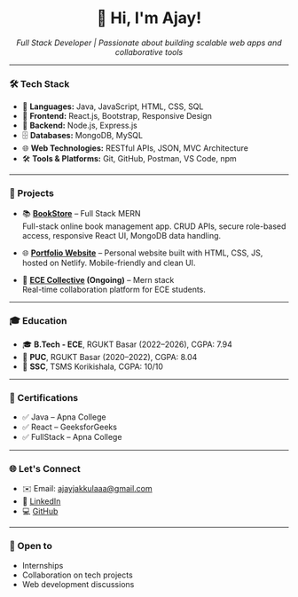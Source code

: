 <h1 align="center">👋 Hi, I'm Ajay!</h1>

<p align="center">
  <em>Full Stack Developer | Passionate about building scalable web apps and collaborative tools</em>
</p>

---

### 🛠️ Tech Stack

- 🔹 **Languages:** Java, JavaScript, HTML, CSS, SQL  
- 🎨 **Frontend:** React.js, Bootstrap, Responsive Design  
- 🔧 **Backend:** Node.js, Express.js
- 🗄️ **Databases:** MongoDB, MySQL  
- 🌐 **Web Technologies:** RESTful APIs, JSON, MVC Architecture  
- 🛠️ **Tools & Platforms:** Git, GitHub, Postman, VS Code, npm  

---

### 🚀 Projects

- 📚 **[BookStore](https://github.com/Ajayjakkula/BookStore)** – Full Stack MERN  
  Full-stack online book management app. CRUD APIs, secure role-based access, responsive React UI, MongoDB data handling.

- 🌐 **[Portfolio Website](https://ajay-jakkula-protfolio.netlify.app/)** – Personal website built with HTML, CSS, JS, hosted on Netlify. Mobile-friendly and clean UI.

- 🧠 **[ECE Collective](https://github.com/Ajayjakkula/ECE-COLLECTIVE) (Ongoing)** – Mern stack  
  Real-time collaboration platform for ECE students.

---

### 🎓 Education

- 🎓 **B.Tech - ECE**, RGUKT Basar (2022–2026), CGPA: 7.94
- 🧮 **PUC**, RGUKT Basar (2020–2022), CGPA: 8.04  
- 🏫 **SSC**, TSMS Korikishala, CGPA: 10/10  

---

### 📃 Certifications

- ✅ Java – Apna College  
- ✅ React – GeeksforGeeks  
- ✅ FullStack – Apna College 

---

### 🌐 Let's Connect

- ✉️ Email: [ajayjakkulaaa@gmail.com](mailto:ajayjakkulaaa@gmail.com)  
- 🔗 [LinkedIn](https://www.linkedin.com/in/ajay-jakkula)  
- 💻 [GitHub](https://github.com/Ajayjakkula)

---

### 🤝 Open to

- Internships  
- Collaboration on tech projects  
- Web development discussions  
